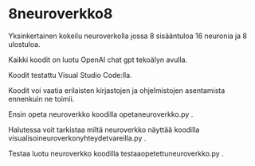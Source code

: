 # 8neuroverkko8
Yksinkertainen kokeilu neuroverkolla jossa 8 sisääntuloa 16 neuronia ja 8 ulostuloa.

Kaikki koodit on luotu OpenAI chat gpt tekoälyn avulla.

Koodit testattu Visual Studio Code:lla. 

Koodit voi vaatia erilaisten kirjastojen ja ohjelmistojen asentamista ennenkuin ne toimii. 

Ensin opeta neuroverkko koodilla opetaneuroverkko.py .

Halutessa voit tarkistaa miltä neuroverkko näyttää koodilla visualisoineuroverkonyhteydetvareilla.py .

Testaa luotu neuroverkko koodilla testaaopetettuneuroverkko.py .
